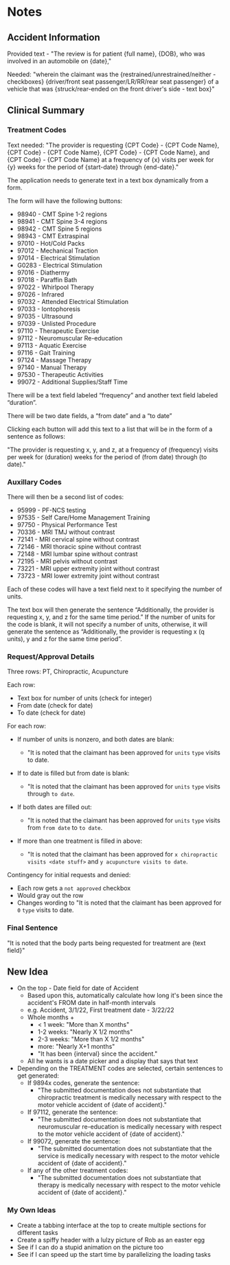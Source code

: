 # Notes

## Accident Information

Provided text - "The review is for patient {full name}, {DOB}, who was involved in an automobile on {date},"

Needed: "wherein the claimant was the {restrained/unrestrained/neither - checkboxes} {driver/front seat passenger/LR/RR/rear seat passenger} of a vehicle that was {struck/rear-ended on the front driver's side - text box}"

## Clinical Summary

### Treatment Codes

Text needed: "The provider is requesting {CPT Code} - {CPT Code Name},
{CPT Code} - {CPT Code Name}, {CPT Code} - {CPT Code Name}, and
{CPT Code} - {CPT Code Name} at a frequency of {x} visits per week for
{y} weeks for the period of {start-date} through {end-date}."

The application needs to generate text in a text box dynamically from a form.

The form will have the following buttons:

- 98940 - CMT Spine 1-2 regions
- 98941 - CMT Spine 3-4 regions
- 98942 - CMT Spine 5 regions
- 98943 - CMT Extraspinal
- 97010 - Hot/Cold Packs
- 97012 - Mechanical Traction
- 97014 - Electrical Stimulation
- G0283 - Electrical Stimulation
- 97016 - Diathermy
- 97018 - Paraffin Bath
- 97022 - Whirlpool Therapy
- 97026 - Infrared
- 97032 - Attended Electrical Stimulation
- 97033 - Iontophoresis
- 97035 - Ultrasound
- 97039 - Unlisted Procedure
- 97110 - Therapeutic Exercise
- 97112 - Neuromuscular Re-education
- 97113 - Aquatic Exercise
- 97116 - Gait Training
- 97124 - Massage Therapy
- 97140 - Manual Therapy
- 97530 - Therapeutic Activities
- 99072 - Additional Supplies/Staff Time

There will be a text field labeled “frequency” and another text field labeled “duration”.

There will be two date fields, a “from date” and a “to date”

Clicking each button will add this text to a list that will be in the form of a sentence as follows:

"The provider is requesting x, y, and z, at a frequency of (frequency) visits per week for (duration) weeks for the period of (from date) through (to date)."

### Auxillary Codes

There will then be a second list of codes:

- 95999 - PF-NCS testing
- 97535 - Self Care/Home Management Training
- 97750 - Physical Performance Test
- 70336 - MRI TMJ without contrast
- 72141 - MRI cervical spine without contrast
- 72146 - MRI thoracic spine without contrast
- 72148 - MRI lumbar spine without contrast
- 72195 - MRI pelvis without contrast
- 73221 - MRI upper extremity joint without contrast
- 73723 - MRI lower extremity joint without contrast

Each of these codes will have a text field next to it specifying the number of units.

The text box will then generate the sentence “Additionally, the provider is requesting x, y, and z for the same time period.” If the number of units for the code is blank, it will not specify a number of units, otherwise, it will generate the sentence as “Additionally, the provider is requesting x (q units), y and z for the same time period”.

### Request/Approval Details

Three rows: PT, Chiropractic, Acupuncture

Each row:

- Text box for number of units (check for integer)
- From date (check for date)
- To date (check for date)

For each row:

- If number of units is nonzero, and both dates are blank:
  - "It is noted that the claimant has been approved for `units` `type` visits to date.

- If to date is filled but from date is blank:
  - "It is noted that the claimant has been approved for `units` `type` visits through `to date`.

- If both dates are filled out:
  - "It is noted that the claimant has been approved for `units` `type` visits from `from date` to `to date`.

- If more than one treatment is filled in above:
  - "It is noted that the claimant has been approved for `x chiropractic visits <date stuff>` and `y acupuncture visits to date`.

Contingency for initial requests and denied:

- Each row gets a `not approved` checkbox
- Would gray out the row
- Changes wording to "It is noted that the claimant has been approved for `0` `type` visits to date.

### Final Sentence

"It is noted that the body parts being requested for treatment are {text field}"

## New Idea

- On the top - Date field for date of Accident
  - Based upon this, automatically calculate how long it's been since the accident's FROM date in half-month intervals
  - e.g. Accident, 3/1/22, First treatment date - 3/22/22
  - Whole months +
    - < 1 week: "More than X months"
    - 1-2 weeks: "Nearly X 1/2 months"
    - 2-3 weeks: "More than X 1/2 months"
    - more: "Nearly X+1 months"
    - "It has been {interval} since the accident."
  - All he wants is a date picker and a display that says that text
- Depending on the TREATMENT codes are selected, certain sentences to get generated:
  - If 9894x codes, generate the sentence:
    - "The submitted documentation does not substantiate that chiropractic treatment is medically necessary with respect to the motor vehicle accident of {date of accident}."
  - If 97112, generate the sentence:
    - "The submitted documentation does not substantiate that neuromuscular re-education is medically necessary with respect to the motor vehicle accident of {date of accident}."
  - If 99072, generate the sentence:
    - "The submitted documentation does not substantiate that the service is medically necessary with respect to the motor vehicle accident of {date of accident}."
  - If any of the other treatment codes:
    - "The submitted documentation does not substantiate that therapy is medically necessary with respect to the motor vehicle accident of {date of accident}."

### My Own Ideas

- Create a tabbing interface at the top to create multiple sections for different tasks
- Create a spiffy header with a lulzy picture of Rob as an easter egg
- See if I can do a stupid animation on the picture too
- See if I can speed up the start time by parallelizing the loading tasks
